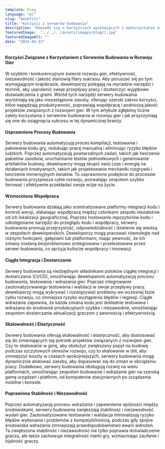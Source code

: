 ```yaml
---
template: blog
language: "pl"
slug: "benefits"
title: "Korzyści z serwerów budowania"
description: "Dowiedz się o korzyściach wynikających z wykorzystania serwerów budowania w procesie tworzenia gry."
featuredImage:  "../../../assets/images/blog/1.jpg"
featuredImageAlt: ""
date: "2024-04-23"
---
```


#### Korzyści Związane z Korzystaniem z Serwerów Budowania w Rozwoju Gier

W szybkim i konkurencyjnym świecie rozwoju gier, efektywność, niezawodność i jakość stanowią filary sukcesu. Aby poruszać się po tym wymagającym krajobrazie, deweloperzy polegają na myriadzie narzędzi i technik, aby usprawnić swoje przepływy pracy i dostarczyć wyjątkowe doświadczenia z grami. Wśród tych narzędzi serwery budowania wyróżniają się jako niezastąpione zasoby, oferując szeroki zakres korzyści, które napędzają produktywność, poprawiają współpracę i podnoszą jakość projektów związanych z rozwojem gier. W tym artykule zgłębimy liczne zalety korzystania z serwerów budowania w rozwoju gier i jak przyczyniają się one do osiągnięcia sukcesu w tej dynamicznej branży.

#### Usprawnione Procesy Budowania

Serwery budowania automatyzują proces kompilacji, testowania i pakowania kodu gry, redukując pracę manualną i eliminując ryzyko błędów ludzkich. Poprzez automatyzację powtarzalnych zadań, takich jak tworzenie pakietów zasobów, uruchamianie testów jednostkowych i generowanie artefaktów budowy, deweloperzy mogą skupić swój czas i energię na działaniach kreatywnych, takich jak projektowanie mechaniki rozgrywki i tworzenie immersyjnych światów. To usprawnione podejście do procesów budowania przyspiesza cykle rozwoju, pozwalając zespołom szybko iterować i efektywnie przekładać swoje wizje na życie.

#### Wzmocniona Współpraca

Serwery budowania działają jako scentralizowane platformy integracji kodu i kontroli wersji, ułatwiając współpracę między członkami zespołu niezależnie od ich lokalizacji geograficznej. Poprzez hostowanie repozytoriów kodu i udostępnianie narzędzi do przeglądu kodu i współpracy, serwery budowania promują przejrzystość, odpowiedzialność i dzielenie się wiedzą w zespołach deweloperskich. Deweloperzy mogą pracować równolegle nad różnymi funkcjami, gałęziami lub platformami, mając pewność, że ich zmiany zostaną bezproblemowo zintegrowane i przetestowane przez serwer budowania, co sprzyja kulturze współpracy i innowacji.

#### Ciągła Integracja i Dostarczanie

Serwery budowania są niezbędnymi składnikami potoków ciągłej integracji i dostarczania (CI/CD), umożliwiając deweloperom automatyzację procesu budowania, testowania i wdrażania gier. Poprzez integrowanie zautomatyzowanego testowania i walidacji w swoje przepływy pracy, deweloperzy mogą wykrywać i rozwiązywać problemy we wczesnej fazie cyklu rozwoju, co zmniejsza ryzyko wystąpienia błędów i regresji. Ciągłe wdrażanie zapewnia, że każda zmiana kodu jest dokładnie testowana i wdrażana do środowisk produkcyjnych szybko i niezawodnie, umożliwiając zespołom dostarczanie aktualizacji graczom z pewnością i efektywnością.

#### Skalowalność i Elastyczność

Serwery budowania oferują skalowalność i elastyczność, aby dostosować się do zmieniających się potrzeb projektów związanych z rozwojem gier. Czy to skalowanie w górę, aby obsłużyć zwiększony popyt na budowę podczas szczytowych okresów rozwoju, czy to skalowanie w dół, aby zmniejszyć koszty w czasach spokojniejszych, serwery budowania mogą dynamicznie alokować zasoby, aby dopasować się do zmian w obciążeniu pracy. Dodatkowo, serwery budowania obsługują rozwój na wielu platformach, umożliwiając zespołom budowanie i wdrażanie gier na szeroką gamę urządzeń i platform, od komputerów stacjonarnych po urządzenia mobilne i konsole.

#### Poprawiona Stabilność i Niezawodność

Poprzez automatyzację procesu wdrażania i zapewnienie spójności między środowiskami, serwery budowania zwiększają stabilność i niezawodność wydań gier. Zautomatyzowane testowanie i walidacja minimalizują ryzyko błędów wykonania i problemów z kompatybilnością, podczas gdy spójne środowiska wdrażania zmniejszają prawdopodobieństwo awarii wdrożeń. Ta zwiększona stabilność i niezawodność nie tylko poprawia doświadczenie gracza, ale także zachowuje integralność marki gry, wzmacniając zaufanie i lojalność graczy.